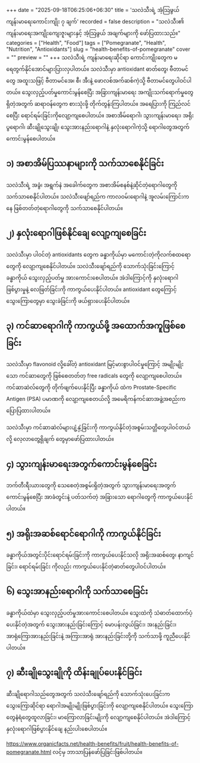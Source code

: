 +++
date = "2025-09-18T06:25:06+06:30"
title = 'သလဲသီးရဲ့ အံ့သြဖွယ် ကျန်းမာရေးကောင်းကျိုး ၇ ချက်'
recorded = false
description = "သလဲသီး၏ ကျန်းမာရေးအကျိုးကျေးဇူးများနှင့် အံ့သြဖွယ် အချက်များကို ဖော်ပြထားသည်။"
categories = ["Health", "Food"]
tags = ["Pomegranate", "Health", "Nutrition", "Antioxidants"]
slug = "health-benefits-of-pomegranate"
cover = ""
preview = ""
+++
သလဲသီးရဲ့ ကျန်းမာရေးဆိုင်ရာ ကောင်းကျိုးတွေက မရေတွက်နိုင်အောင်များပြားလှပါတယ်။ သလဲသီးမှာ antioxidant ဓာတ်တွေ၊ ဗီတာမင်တွေ အထူးသဖြင့် ဗီတာမင်အေ၊ စီ၊ အီးနဲ့ ဖောလစ်အက်ဆစ်ကဲ့သို့ ဗီတာမင်တွေပါဝင်ပါတယ်။ သွေးလှည့်ပတ်မှုကောင်းမွန်စေပြီး အခြားကျန်းမာရေး အကျိုးသက်ရောက်မှုတွေ ရှိတဲ့အတွက် ဆရာဝန်တွေက စားသုံးဖို့ တိုက်တွန်းကြပါတယ်။ အရေပြားကို ကြည်လင်စေပြီး ရောင်ရမ်းခြင်းကိုလျော့ကျစေပါတယ်။ အစာအိမ်ရောဂါ၊ သွားကျန်းမာရေး၊ အရိုးပွရောဂါ၊ ဆီးချိုသွေးချို၊ သွေးအားနည်းရောဂါနဲ့ နှလုံးရောဂါကဲ့သို့ ရောဂါတွေအတွက် ကောင်းမွန်စေပါတယ်။

## ၁) အစာအိမ်ပြဿနာများကို သက်သာစေနိုင်ခြင်း
သလဲသီးရဲ့ အခွံ၊ အရွက်နဲ အခေါက်တွေက အစာအိမ်စနစ်နဲ့ဆိုင်တဲ့ရောဂါတွေကို သက်သာစေနိုင်ပါတယ်။ သလဲသီးဖျော်ရည်က ကာလဝမ်းရောဂါနဲ့ အူလမ်းကြောင်းကနေ ဖြစ်တတ်တဲ့ရောဂါတွေကို သက်သာစေနိုင်ပါတယ်။

## ၂) နှလုံးရောဂါဖြစ်နိုင်ချေ လျော့ကျစေခြင်း
သလဲသီးမှာ ပါဝင်တဲ့ antioxidants တွေက ခန္ဓာကိုယ်မှာ မကောင်းတဲ့ကိုလက်စထရောတွေကို လျော့ကျစေနိုင်ပါတယ်။ သလဲသီးဖျော်ရည်ကို သောက်သုံးခြင်းကြောင့် ခန္ဓာကိုယ် သွေးလှည့်ပတ်မှု အားကောင်းစေပါတယ်။ အဲဒါကြောင့်ကို နှလုံးရောဂါဖြစ်ပွားမှုနဲ့ လေဖြတ်ခြင်းကို ကာကွယ်ပေးနိုင်ပါတယ်။ antioxidant တွေကြောင့် သွေးကြောတွေမှာ သွေးခဲခြင်းကို ဖယ်ရှားပေးနိုင်ပါတယ်။

## ၃) ကင်ဆာရောဂါကို ကာကွယ်ဖို့ အထောက်အကူဖြစ်စေခြင်း
သလဲသီးမှာ flavonoid လို့ခေါ်တဲ့ antioxidant မြင့်မားစွာပါဝင်မှုကြောင့် အမျိုးမျိုးသော ကင်ဆာတွေကို ဖြစ်စေတတ်တ့ free radicals တွေကို လျော့ကျစေပါတယ်။ ကင်ဆာဆဲလ်တွေကို တိုက်ဖျက်ပေးနိုင်ပြီး ခန္ဓာကိုယ် ထဲက Prostate-Specific Antigen (PSA) ပမာဏကို လျော့ကျစေတယ်လို့ အမေရိကန်ကင်ဆာအဖွဲ့အစည်းက ပြောပြထားပါတယ်။

သလဲသီးမှာ ကင်ဆာဆဲလ်များပျံ့နှံ့ခြင်းကို ကာကွယ်နိုင်တဲ့အစွမ်းသတ္တိတွေပါဝင်တယ်လို့ လေ့လာတွေ့ရှိချက် တွေမှာဖော်ပြထားပါတယ်။

## ၄) သွားကျန်းမာရေးအတွက်ကောင်းမွန်စေခြင်း
ဘက်တီးရီးယားတွေကို သေစေတဲ့အစွမ်းရှိတဲ့အတွက် သွားကျန်းမာရေးအတွက် ကောင်းမွန်စေပြီး အာခံတွင်းနဲ့ ပတ်သက်တဲ့ အခြားသော ရောဂါတွေကို ကာကွယ်ပေးနိုင်ပါတယ်။

## ၅) အရိုးအဆစ်ရောင်ရောဂါကို ကာကွယ်နိုင်ခြင်း
ခန္ဓာကိုယ်အတွင်းပိုင်းရောင်ရမ်းခြင်းကို ကာကွယ်ပေးနိုင်သလို အရိုးအဆစ်တွေ၊ နာကျင်ခြင်း၊ ရောင်ရမ်းခြင်း ကိုလည်း ကာကွယ်ပေးနိုင်တဲ့ဓာတ်တွေပါဝင်ပါတယ်။

## ၆) သွေးအာနည်းရောဂါကို သက်သာစေခြင်း
ခန္ဓာကိုယ်ထဲမှာ သွေးလှည့်ပတ်မှုအားကောင်းစေပါတယ်။ သွေးထဲကို သံဓာတ်ထောက်ပံ့ပေးနိုင်တဲ့အတွက် သွေးအားနည်းခြင်းကြောင့် မောပန်းလွယ်ခြင်း၊ အးနည်းခြင်း၊ အာရုံကြောအားနည်းခြင်းနဲ့ အကြားအာရုံ အားနည်းခြင်းတို့ကို သက်သာဖို့ ကူညီပေးနိုင်ပါတယ်။

## ၇) ဆီးချိုသွေးချိုကို ထိန်းချုပ်ပေးနိုင်ခြင်း
ဆီးချိုရောဂါသည်တွေအတွက် သလဲသီးဖျော်ရည်ကို သောက်သုံးပေးခြင်းက သွေးကြောဆိုင်ရာ ရောဂါအမျိုးမျိုးဖြစ်ပွားခြင်းကို လျော့ကျစေနိုင်ပါတယ်။ သွေးကြောတွေနံရံတွေထူလာခြင်း၊ မာကြောလာခြင်းမျိုးကို လျော့ကျစေနိုင်ပါတယ်။ အဲဒါကြောင့် နှလုံးရောဂါဖြစ်ပွားနိုင်ချေ နည်းပါးစေပါတယ်။

https://www.organicfacts.net/health-benefits/fruit/health-benefits-of-pomegranate.html လင့်မှ ဘာသာပြန်ဖော်ပြခြင်းဖြစ်ပါတယ်။ 